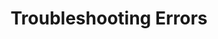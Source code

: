 ---
title: Troubleshooting Errors
keywords: troubleshooting, trouble, issue, help, error, errors, notification
permalink: /troubleshooting/error-notifications/

summary: "If you’ve received an in-app or email error notification, here’s where you’ll find the resources you need to get things back on track."

layout: general
toc: false
feedback: false

intro: |
  {% include misc/data-files.html %}
  {% assign all-errors = site.troubleshooting | where_exp:"page","page.type contains 'error'" | sort_natural: "title" %}

  {{ page.summary }}

  {% for section in page.sections %}
  - [{{ section.title }}](#{{ section.anchor }}) - {{ section.summary }}
  {% endfor %}

sections:
  - title: "Account and billing errors"
    anchor: "account-billing-errors"
    summary: "Errors related to billing and account management"
    content: |
      {% assign account-errors = all-errors | where_exp:"page","page.type contains 'account'" %}

      {% for page in account-errors %}
      <span class="h4">
      <a href="{{ page.url | prepend: site.baseurl }}">{{ page.title }}</a>
      </span>
      {{ page.summary }}
      {% endfor %}

  - title: "Integration errors"
    anchor: "integration-errors"
    summary: "Errors applicable to integrations"
    content: |
      {% assign integration-errors = all-errors | where_exp:"page","page.type contains 'integration'" %}

      {% for subsection in section.subsections %}
      - [{{ subsection.title }}](#{{ subsection.anchor }}) - {{ subsection.summary | flatify }}
      {% endfor %}

    subsections:
      - title: "Connection errors"
        anchor: "integration-connection-errors"
        summary: &connection-errors "Errors arising from insufficient permissions, incorrect configuration, etc."
        content: |
          {% assign connection-errors = integration-errors | where:"category","connection-errors" %}

          {% for page in connection-errors %}
          <span class="h4">
          <a href="{{ page.url | prepend: site.baseurl }}">{{ page.title }}</a>
          </span>
          {{ page.summary }}
          {% endfor %}

      - title: "Extraction errors"
        anchor: "integration-extraction-errors"
        summary: "Errors that arise during Extraction. These will surface in an integration's Extraction Logs."
        content: |
          {% assign extraction-errors = integration-errors | where:"category","extraction-errors" %}

          {% for page in extraction-errors %}
          <span class="h4">
          <a href="{{ page.url | prepend: site.baseurl }}">{{ page.title }}</a>
          </span>
          {{ page.summary }}
          {% endfor %}

  - title: "Destination errors"
    anchor: "destination-errors"
    summary: "Errors applicable to destinations"
    content: |
      {% assign destination-errors = all-errors | where_exp:"page","page.type contains 'destination'" %}

      {% for subsection in section.subsections %}
      - [{{ subsection.title }}](#{{ subsection.anchor }}) - {{ subsection.summary | flatify }}
      {% endfor %}

    subsections:
      - title: "Connection errors"
        anchor: "destination-connection-errors"
        summary: *connection-errors
        content: |
          {% assign connection-errors = destination-errors | where:"category","connection-errors" %}

          {% for page in connection-errors %}
          <span class="h4">
          <a href="{{ page.url | prepend: site.baseurl }}">{{ page.title }}</a>
          </span>
          {{ page.summary }}
          {% endfor %}

      - title: "Loading errors"
        anchor: "destination-loading-errors"
        summary: "Errors that arise during Loading. These will surface in the Notifications tab and in an integration's Loading Reports."
        content: |
          {% assign loading-errors = destination-errors | where:"category","loading-errors" %}

          {% for page in loading-errors %}
          <span class="h4">
          <a href="{{ page.url | prepend: site.baseurl }}">{{ page.title }}</a>
          </span>
          {{ page.summary }}
          {% endfor %}
---